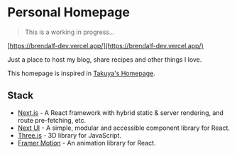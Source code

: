 # Personal Homepage

> This is a working in progress...

[https://brendalf-dev.vercel.app/](https://brendalf-dev.vercel.app/)

Just a place to host my blog, share recipes and other things I love.

This homepage is inspired in [Takuya's Homepage](https://www.craftz.dog).

## Stack

- [Next.js](https://nextjs.org/) - A React framework with hybrid static & server rendering, and route pre-fetching, etc.
- [Next UI](https://nextui.org/) - A simple, modular and accessible component library for React.
- [Three.js](https://threejs.org/) - 3D library for JavaScript.
- [Framer Motion](https://www.framer.com/motion/) - An animation library for React.

